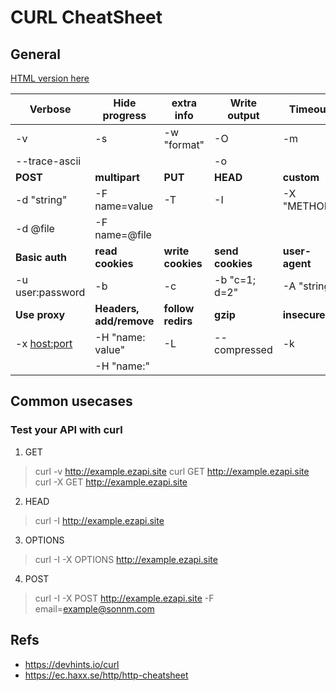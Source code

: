 # CURL CheatSheet

## General


[HTML version here](https://curl.github.io/curl-cheat-sheet/http-sheet.html)

| Verbose              | Hide progress           | extra info        | Write output     | Timeout
|----------------------|-------------------------|-------------------|------------------|--------------
| -v                   | -s                      | -w "format"       | -O               | -m <secs>
| --trace-ascii <file> |                         |                   | -o <file>        |
| **POST**             | **multipart**           | **PUT**           | **HEAD**         | **custom**
| -d "string"          | -F name=value           | -T <file>         | -I               | -X "METHOD"
| -d @file             | -F name=@file           |                   |                  |
| **Basic auth**       | **read cookies**        | **write cookies** | **send cookies** | **user-agent**
| -u user:password     | -b <file>               | -c <file>         | -b "c=1; d=2"    | -A "string"
| **Use proxy**        | **Headers, add/remove** | **follow redirs** | **gzip**         | **insecure**
| -x <host:port>       | -H "name: value"        | -L                | --compressed     | -k
|                      | -H "name:"              |                   |                  |


## Common usecases

### Test your API with curl

1. GET

> curl -v http://example.ezapi.site
> curl GET http://example.ezapi.site
> curl -X GET http://example.ezapi.site

2. HEAD

> curl -I http://example.ezapi.site

3. OPTIONS

> curl -I -X OPTIONS http://example.ezapi.site

4. POST

> curl -I -X POST http://example.ezapi.site -F email=example@sonnm.com


## Refs

- https://devhints.io/curl
- https://ec.haxx.se/http/http-cheatsheet